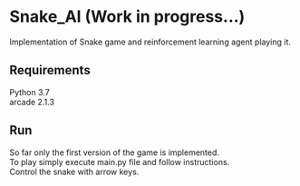 # Snake_AI (Work in progress...)

Implementation of Snake game and reinforcement learning agent playing it.

## Requirements
Python 3.7  
arcade 2.1.3

## Run

So far only the first version of the game is implemented.  
To play simply execute main.py file and follow instructions.  
Control the snake with arrow keys. 
